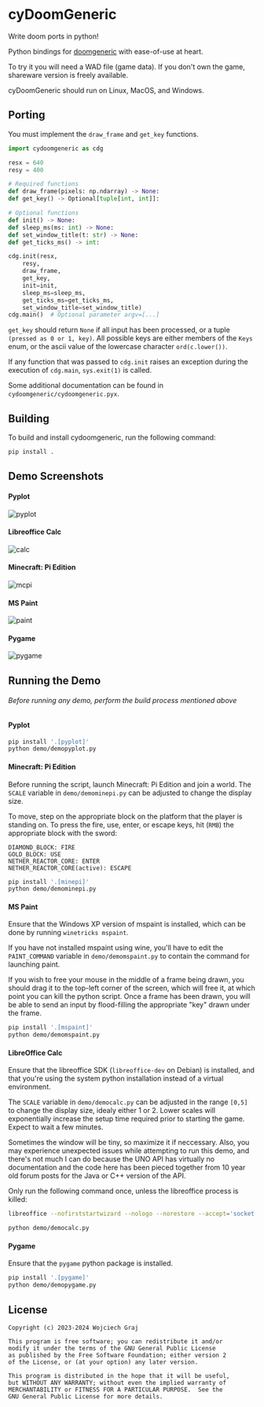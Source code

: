 # cyDoomGeneric

Write doom ports in python!

Python bindings for [doomgeneric](https://github.com/ozkl/doomgeneric) with ease-of-use at heart.

To try it you will need a WAD file (game data). If you don't own the game, shareware version is freely available.

cyDoomGeneric should run on Linux, MacOS, and Windows.

## Porting

You must implement the `draw_frame` and `get_key` functions.

```python
import cydoomgeneric as cdg

resx = 640
resy = 400

# Required functions
def draw_frame(pixels: np.ndarray) -> None:
def get_key() -> Optional[tuple[int, int]]:

# Optional functions
def init() -> None:
def sleep_ms(ms: int) -> None:
def set_window_title(t: str) -> None:
def get_ticks_ms() -> int:

cdg.init(resx,
    resy,
    draw_frame,
    get_key,
    init=init,
    sleep_ms=sleep_ms,
    get_ticks_ms=get_ticks_ms,
    set_window_title=set_window_title)
cdg.main()  # Optional parameter argv=[...]
```

`get_key` should return `None` if all input has been processed, or a tuple `(pressed as 0 or 1, key)`. All possible keys are either members of the `Keys` enum, or the ascii value of the lowercase character `ord(c.lower())`.

If any function that was passed to `cdg.init` raises an exception during the execution of `cdg.main`, `sys.exit(1)` is called.

Some additional documentation can be found in `cydoomgeneric/cydoomgeneric.pyx`.

## Building

To build and install cydoomgeneric, run the following command:

```sh
pip install .
```

## Demo Screenshots

#### Pyplot
![pyplot](screenshots/pyplotdoom_1.png)

#### Libreoffice Calc
![calc](screenshots/calcdoom_0.png)

#### Minecraft: Pi Edition
![mcpi](screenshots/minepidoom_0.png)

#### MS Paint
![paint](screenshots/mspaintdoom_0.png)

#### Pygame
![pygame](screenshots/pygamedoom_0.png)

## Running the Demo

###### Before running any demo, perform the build process mentioned above

#### Pyplot

```sh
pip install '.[pyplot]'
python demo/demopyplot.py
```

#### Minecraft: Pi Edition

Before running the script, launch Minecraft: Pi Edition and join a world. The `SCALE` variable in `demo/demominepi.py` can be adjusted to change the display size.

To move, step on the appropriate block on the platform that the player is standing on. To press the fire, use, enter, or escape keys, hit (`RMB`) the appropriate block with the sword:
```
DIAMOND_BLOCK: FIRE
GOLD_BLOCK: USE
NETHER_REACTOR_CORE: ENTER
NETHER_REACTOR_CORE(active): ESCAPE
```

```sh
pip install '.[minepi]'
python demo/demominepi.py
```

#### MS Paint

Ensure that the Windows XP version of mspaint is installed, which can be done by running `winetricks mspaint`.

If you have not installed mspaint using wine, you'll have to edit the `PAINT_COMMAND` variable in `demo/demomspaint.py` to contain the command for launching paint.

If you wish to free your mouse in the middle of a frame being drawn, you should drag it to the top-left corner of the screen, which will free it, at which point you can kill the python script. Once a frame has been drawn, you will be able to send an input by flood-filling the appropriate "key" drawn under the frame.

```sh
pip install '.[mspaint]'
python demo/demomspaint.py
```

#### LibreOffice Calc

Ensure that the libreoffice SDK (`libreoffice-dev` on Debian) is installed, and that you're using the system python installation instead of a virtual environment.

The `SCALE` variable in `demo/democalc.py` can be adjusted in the range `[0,5]` to change the display size, idealy either 1 or 2. Lower scales will exponentially increase the setup time required prior to starting the game. Expect to wait a few minutes.

Sometimes the window will be tiny, so maximize it if neccessary. Also, you may experience unexpected issues while attempting to run this demo, and there's not much I can do because the UNO API has virtually no documentation and the code here has been pieced together from 10 year old forum posts for the Java or C++ version of the API.

Only run the following command once, unless the libreoffice process is killed:
```sh
libreoffice --nofirststartwizard --nologo --norestore --accept='socket,host=localhost,port=2002,tcpNoDelay=1;urp;StarOffice.ComponentContext' &
```

```sh
python demo/democalc.py
```

#### Pygame

Ensure that the `pygame` python package is installed.

```sh
pip install '.[pygame]'
python demo/demopygame.py
```

## License

```
Copyright (c) 2023-2024 Wojciech Graj

This program is free software; you can redistribute it and/or
modify it under the terms of the GNU General Public License
as published by the Free Software Foundation; either version 2
of the License, or (at your option) any later version.

This program is distributed in the hope that it will be useful,
but WITHOUT ANY WARRANTY; without even the implied warranty of
MERCHANTABILITY or FITNESS FOR A PARTICULAR PURPOSE.  See the
GNU General Public License for more details.
```
